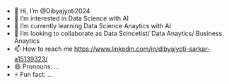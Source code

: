 - 👋 Hi, I’m @Dibyajyoti2024
- 👀 I’m interested in Data Science with AI
- 🌱 I’m currently learning Data Science  Anaytics with AI
- 💞️ I’m looking to collaborate as Data Scincetist/ Data Anaytics/ Business Anaytics
- 📫 How to reach me https://www.linkedin.com/in/dibyajyoti-sarkar-a15139323/
- 😄 Pronouns: ...
- ⚡ Fun fact: ...

<!---
Dibyajyoti2024/Dibyajyoti2024 is a ✨ special ✨ repository because its `README.md` (this file) appears on your GitHub profile.
You can click the Preview link to take a look at your changes.
--->
